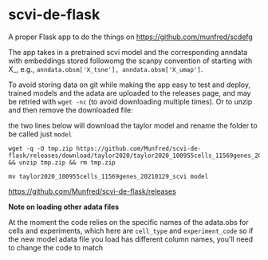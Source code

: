 # scvi-de-flask
A proper Flask app to do the things on https://github.com/munfred/scdefg


The app takes in a pretrained scvi model and the corresponding anndata with embeddings stored followomg the scanpy convention of starting with X_, e.g., `anndata.obsm['X_tsne'], anndata.obsm['X_umap']`. 

To avoid storing data on git while making the app easy to test and deploy, trained models and the adata are uploaded to the releases page, and may be retried with `wget -nc` (to avoid downloading multiple times). Or to unzip and then remove the downloaded file:

the two lines below will download the taylor model and rename the folder to be called just `model`

```
wget -q -O tmp.zip https://github.com/Munfred/scvi-de-flask/releases/download/taylor2020/taylor2020_100955cells_11569genes_20210129_scvi.zip && unzip tmp.zip && rm tmp.zip

mv taylor2020_100955cells_11569genes_20210129_scvi model
```

https://github.com/Munfred/scvi-de-flask/releases


**Note on loading other adata files**

At the moment the code relies on the specific names of the adata.obs for cells and experiments, which here are `cell_type` and `experiment_code` so if the new model adata file you load has different column names, you'll need to change the code to match

